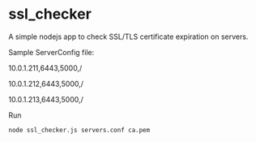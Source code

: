 # ssl_checker
A simple nodejs app to check SSL/TLS certificate expiration on servers.

Sample ServerConfig file:

10.0.1.211,6443,5000,/

10.0.1.212,6443,5000,/

10.0.1.213,6443,5000,/


Run
```
node ssl_checker.js servers.conf ca.pem
```
